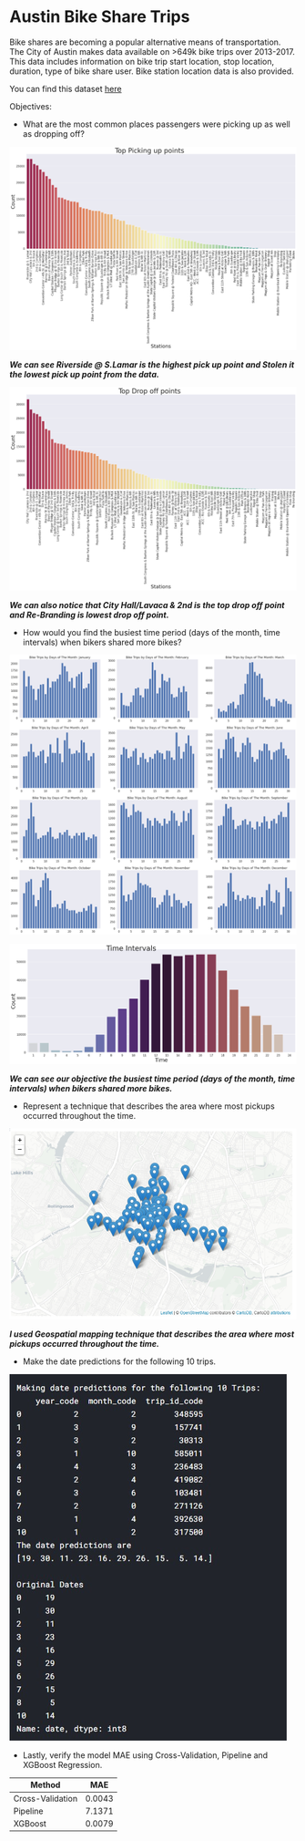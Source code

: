 # Austin Bike Share Trips
Bike shares are becoming a popular alternative means of transportation. The City of Austin makes data available on >649k bike trips over 2013-2017. This data includes information on bike trip start location, stop location, duration, type of bike share user. Bike station location data is also provided. 

You can find this dataset [here](https://www.kaggle.com/jboysen/austin-bike)


Objectives:

- What are the most common places passengers were picking up as well as dropping off?

![alt text](https://github.com/saadbinmanjur/Austin-Bike-Share-Trips/blob/main/Output/Output1.png?raw=true)

***We can see Riverside @ S.Lamar is the highest pick up point and Stolen it the lowest pick up point from the data.***


![alt text](https://github.com/saadbinmanjur/Austin-Bike-Share-Trips/blob/main/Output/Output2.png?raw=true)

***We can also notice that City Hall/Lavaca & 2nd is the top drop off point and Re-Branding is lowest drop off point.***


- How would you find the busiest time period (days of the month, time intervals) when bikers shared more bikes?

![alt text](https://github.com/saadbinmanjur/Austin-Bike-Share-Trips/blob/main/Output/Output3.png?raw=true)

![alt text](https://github.com/saadbinmanjur/Austin-Bike-Share-Trips/blob/main/Output/Output4.png?raw=true)

***We can see our objective the busiest time period (days of the month, time intervals) when bikers shared more bikes.***


- Represent a technique that describes the area where most pickups occurred throughout the time.

![alt text](https://github.com/saadbinmanjur/Austin-Bike-Share-Trips/blob/main/Output/Output5.png?raw=true)

***I used Geospatial mapping technique that describes the area where most pickups occurred throughout the time.***


- Make the date predictions for the following 10 trips.

![alt text](https://github.com/saadbinmanjur/Austin-Bike-Share-Trips/blob/main/Output/Output6.jpg?raw=true)

- Lastly, verify the model MAE using Cross-Validation, Pipeline and XGBoost Regression.

Method  | MAE
------------- | -------------
Cross-Validation  | 0.0043
Pipeline   | 7.1371
XGBoost    | 0.0079

